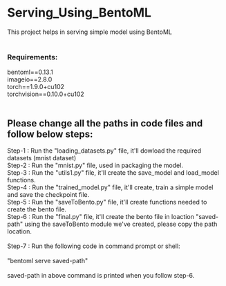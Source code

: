 # Serving_Using_BentoML
This project helps in serving simple model using BentoML <br />
 <br />
### Requirements: <br />
bentoml==0.13.1 <br />
imageio==2.8.0 <br />
torch==1.9.0+cu102 <br />
torchvision==0.10.0+cu102 <br />
 <br />
## Please change all the paths in code files and follow below steps: <br />
Step-1 : Run the "loading_datasets.py" file, it'll dowload the required datasets (mnist dataset) <br />
Step-2 : Run the "mnist.py" file, used in packaging the model. <br />
Step-3 : Run the "utils1.py" file, it'll create the save_model and load_model functions. <br />
Step-4 : Run the "trained_model.py" file, it'll create, train a simple model and save the checkpoint file. <br />
Step-5 : Run the "saveToBento.py" file, it'll create functions needed to create the bento file. <br />
Step-6 : Run the "final.py" file, it'll create the bento file in loaction "saved-path" using the saveToBento module we've created, please copy the path location. <br />
 <br />
Step-7 : Run the following code in command prompt or shell: <br />
 <br />
"bentoml serve saved-path" <br />
 <br />
saved-path in above command is printed when you follow step-6. <br />
